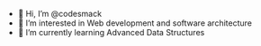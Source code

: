 - 👋 Hi, I’m @codesmack
- 👀 I’m interested in Web development and software architecture
- 🌱 I’m currently learning Advanced Data Structures


<!---
codesmack/codesmack is a ✨ special ✨ repository because its `README.md` (this file) appears on your GitHub profile.
You can click the Preview link to take a look at your changes.
--->

